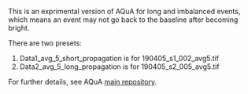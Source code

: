 This is an exprimental version of AQuA for long and imbalanced events, which means an event may not go back to the baseline after becoming bright.

There are two presets:
1. Data1_avg_5_short_propagation is for 190405_s1_002_avg5.tif
2. Data2_avg_5_long_propagation is for 190405_s2_005_avg5.tif

For further details, see AQuA [main repository](https://github.com/yu-lab-vt/AQuA).



